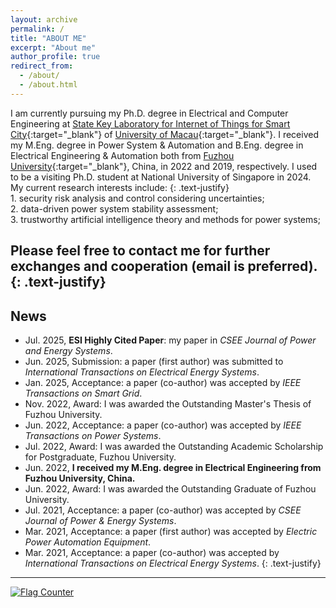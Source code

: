 ```yaml
---
layout: archive
permalink: /
title: "ABOUT ME"
excerpt: "About me"
author_profile: true
redirect_from: 
  - /about/
  - /about.html
---
```


I am currently pursuing my Ph.D. degree in Electrical and Computer Engineering at [State Key Laboratory for Internet of Things for Smart City](https://skliotsc.um.edu.mo/){:target="_blank"} of [University of Macau](https://www.um.edu.mo/){:target="_blank"}.
I received my M.Eng. degree in Power System & Automation and B.Eng. degree in Electrical Engineering & Automation both from [Fuzhou University](https://dqxy.fzu.edu.cn/){:target="_blank"}, China, in 2022 and 2019, respectively. I used to be a visiting Ph.D. student at National University of Singapore in 2024.
My current research interests include:
{: .text-justify}
<br>1. security risk analysis and control considering uncertainties;
<br>2. data-driven power system stability assessment;
<br>3. trustworthy artificial intelligence theory and methods for power systems;

Please feel free to contact me for further exchanges and cooperation (email is preferred).
{: .text-justify}
---

## News

* Jul. 2025, **ESI Highly Cited Paper**: my paper in *CSEE Journal of Power and Energy Systems*.
* Jun. 2025, Submission: a paper (first author) was submitted to *International Transactions on Electrical Energy Systems*.
* Jan. 2025, Acceptance: a paper (co-author) was accepted by *IEEE Transactions on Smart Grid*.
* Nov. 2022, Award: I was awarded the Outstanding Master's Thesis of Fuzhou University.
* Jun. 2022, Acceptance: a paper (co-author) was accepted by *IEEE Transactions on Power Systems*.
* Jul. 2022, Award: I was awarded the Outstanding Academic Scholarship for Postgraduate, Fuzhou University.
* Jun. 2022, **I received my M.Eng. degree in Electrical Engineering from Fuzhou University, China.**
* Jun. 2022, Award: I was awarded the Outstanding Graduate of Fuzhou University.
* Jul. 2021, Acceptance: a paper (co-author) was accepted by *CSEE Journal of Power & Energy Systems*.
* Mar. 2021, Acceptance: a paper (first author) was accepted by *Electric Power Automation Equipment*.
* Mar. 2021, Acceptance: a paper (co-author) was accepted by *International Transactions on Electrical Energy Systems*.
{: .text-justify}
---
<a href="https://info.flagcounter.com/MXCA"><img src="https://s11.flagcounter.com/count/MXCA/bg_FFFFFF/txt_000000/border_CCCCCC/columns_5/maxflags_10/viewers_0/labels_1/pageviews_1/flags_0/percent_0/" alt="Flag Counter" border="0"></a>
